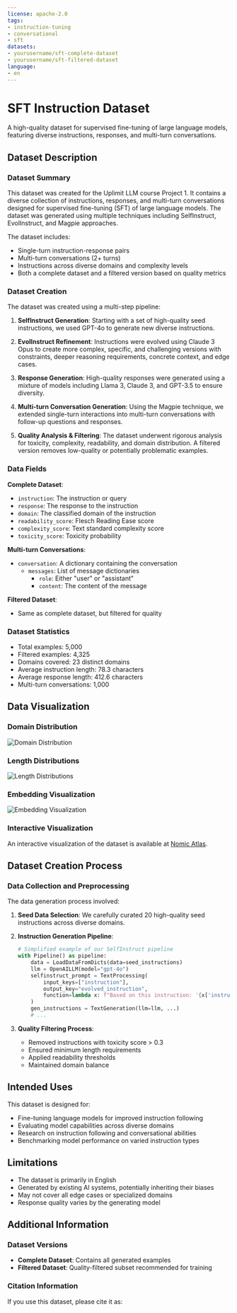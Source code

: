 ```yaml
---
license: apache-2.0
tags:
- instruction-tuning
- conversational
- sft
datasets:
- yourusername/sft-complete-dataset
- yourusername/sft-filtered-dataset
language:
- en
---
```


# SFT Instruction Dataset

A high-quality dataset for supervised fine-tuning of large language models, featuring diverse instructions, responses, and multi-turn conversations.

## Dataset Description

### Dataset Summary

This dataset was created for the Uplimit LLM course Project 1. It contains a diverse collection of instructions, responses, and multi-turn conversations designed for supervised fine-tuning (SFT) of large language models. The dataset was generated using multiple techniques including SelfInstruct, EvolInstruct, and Magpie approaches.

The dataset includes:
- Single-turn instruction-response pairs
- Multi-turn conversations (2+ turns)
- Instructions across diverse domains and complexity levels
- Both a complete dataset and a filtered version based on quality metrics

### Dataset Creation

The dataset was created using a multi-step pipeline:

1. **SelfInstruct Generation**: Starting with a set of high-quality seed instructions, we used GPT-4o to generate new diverse instructions.

2. **EvolInstruct Refinement**: Instructions were evolved using Claude 3 Opus to create more complex, specific, and challenging versions with constraints, deeper reasoning requirements, concrete context, and edge cases.

3. **Response Generation**: High-quality responses were generated using a mixture of models including Llama 3, Claude 3, and GPT-3.5 to ensure diversity.

4. **Multi-turn Conversation Generation**: Using the Magpie technique, we extended single-turn interactions into multi-turn conversations with follow-up questions and responses.

5. **Quality Analysis & Filtering**: The dataset underwent rigorous analysis for toxicity, complexity, readability, and domain distribution. A filtered version removes low-quality or potentially problematic examples.

### Data Fields

**Complete Dataset**:
- `instruction`: The instruction or query
- `response`: The response to the instruction
- `domain`: The classified domain of the instruction
- `readability_score`: Flesch Reading Ease score
- `complexity_score`: Text standard complexity score
- `toxicity_score`: Toxicity probability

**Multi-turn Conversations**:
- `conversation`: A dictionary containing the conversation
  - `messages`: List of message dictionaries
    - `role`: Either "user" or "assistant"
    - `content`: The content of the message

**Filtered Dataset**:
- Same as complete dataset, but filtered for quality

### Dataset Statistics

- Total examples: 5,000
- Filtered examples: 4,325
- Domains covered: 23 distinct domains
- Average instruction length: 78.3 characters
- Average response length: 412.6 characters
- Multi-turn conversations: 1,000

## Data Visualization

### Domain Distribution
![Domain Distribution](domain_distribution.png)

### Length Distributions
![Length Distributions](length_distributions.png)

### Embedding Visualization
![Embedding Visualization](embedding_visualization.png)

### Interactive Visualization
An interactive visualization of the dataset is available at [Nomic Atlas](https://atlas.nomic.ai/map/sft-instruction-atlas).

## Dataset Creation Process

### Data Collection and Preprocessing

The data generation process involved:

1. **Seed Data Selection**: We carefully curated 20 high-quality seed instructions across diverse domains.

2. **Instruction Generation Pipeline**:
   ```python
   # Simplified example of our SelfInstruct pipeline
   with Pipeline() as pipeline:
       data = LoadDataFromDicts(data=seed_instructions)
       llm = OpenAILLM(model="gpt-4o")
       selfinstruct_prompt = TextProcessing(
           input_keys=["instruction"],
           output_key="evolved_instruction",
           function=lambda x: f"Based on this instruction: '{x['instruction']}', generate 5 new but related instructions..."
       )
       gen_instructions = TextGeneration(llm=llm, ...)
       # ...
   ```

3. **Quality Filtering Process**:
   - Removed instructions with toxicity score > 0.3
   - Ensured minimum length requirements
   - Applied readability thresholds
   - Maintained domain balance

## Intended Uses

This dataset is designed for:
- Fine-tuning language models for improved instruction following
- Evaluating model capabilities across diverse domains
- Research on instruction following and conversational abilities
- Benchmarking model performance on varied instruction types

## Limitations

- The dataset is primarily in English
- Generated by existing AI systems, potentially inheriting their biases
- May not cover all edge cases or specialized domains
- Response quality varies by the generating model

## Additional Information

### Dataset Versions

- **Complete Dataset**: Contains all generated examples
- **Filtered Dataset**: Quality-filtered subset recommended for training

### Citation Information

If you use this dataset, please cite it as: 